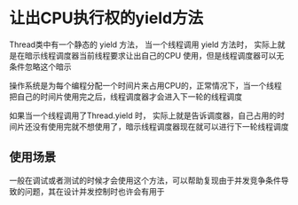# 让出CPU执行权的yield方法

Thread类中有一个静态的 yield 方法， 当一个线程调用 yield 方法时， 实际上就是在暗示线程调度器当前线程要求让出自己的CPU 使用，但是线程调度器可以无条件忽略这个暗示

操作系统是为每个编程分配一个时间片来占用CPU的，正常情况下，当一个线程把自己的时间片使用完之后，线程调度器才会进入下一轮的线程调度

如果当一个线程调用了Thread.yield 时， 实际上就是告诉调度器，自己占用的时间片还没有使用完就不想使用了，暗示线程调度器现在就可以进行下一轮线程调度

## 使用场景

一般在调试或者测试的时候才会使用这个方法，可以帮助复现由于并发竞争条件导致的问题，其在设计并发控制时也许会有用于

